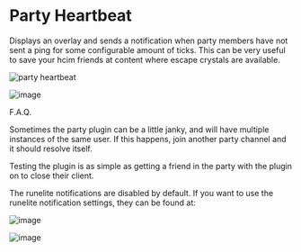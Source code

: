 # Party Heartbeat
Displays an overlay and sends a notification when party members have not sent a ping for some configurable amount of ticks. This can be very useful to save your hcim friends at content where escape crystals are available.

![party heartbeat](https://user-images.githubusercontent.com/75790554/221335112-20a03d3f-2400-4544-9ebf-d3574d3ac1ee.gif)

![image](https://github.com/elkcarc/party-heartbeat/assets/42009371/f94c0ccb-d603-4089-95ed-b0419d99eb0f)







F.A.Q.

Sometimes the party plugin can be a little janky, and will have multiple instances of the same user. If this happens, join another party channel and it should resolve itself.

Testing the plugin is as simple as getting a friend in the party with the plugin on to close their client.

The runelite notifications are disabled by default.
If you want to use the runelite notification settings, they can be found at:

![image](https://user-images.githubusercontent.com/42009371/221331683-5ec46d49-7f30-431f-a582-ff21eb3bad1f.png)

![image](https://user-images.githubusercontent.com/42009371/221331720-446ec9c5-b876-4e57-ab13-e127dd123e2b.png)
